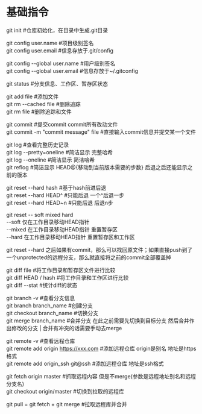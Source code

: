 # 基础指令
git init #仓库初始化，在目录中生成.git目录  
 
git config user.name #项目级别签名  
git config user.email #信息存放于.git/config  

git config --global user.name #用户级别签名  
git config --global user.email #信息存放于~/.gitconfig  

git status #分支信息、工作区、暂存区状态  

git add file #添加文件  
git rm --cached file #删除追踪  
git rm file #删除追踪和文件  

git commit #提交commit commit所有改动文件  
git commit -m "commit message" file #直接输入commit信息并提交某一个文件  

git log #查看完整历史记录  
git log --pretty=oneline #简洁显示 完整哈希  
git log --oneline #简洁显示 简洁哈希  
git reflog #简洁显示 HEAD@{移动到当前版本需要的步数} 后退之后还能显示之前的版本  

git reset --hard hash #基于hash前进后退  
git reset --hard HEAD^ #只能后退 一个^后退一步  
git reset --hard HEAD~n #只能后退 后退n步  

git reset -- soft mixed hard  
--soft 仅在工作目录移动HEAD指针  
--mixed 在工作目录移动HEAD指针 重置暂存区  
--hard 在工作目录移动HEAD指针 重置暂存区和工作区  

git reset --hard 之后如果有commit，那么可以找回原文件；如果直接push到了一个unprotected的远程分支，那么就直接将之前的commit全部覆盖掉  

git diff file #将工作目录和暂存区文件进行比较  
git diff HEAD / hash #将工作目录和工作区进行比较  
git diff --stat #统计diff的状态  

git branch -v #查看分支信息  
git branch branch_name #创建分支  
git checkout branch_name #切换分支  
git merge branch_name #合并分支 在此之前需要先切换到目标分支 然后合并作出修改的分支 | 合并有冲突的话需要手动去merge  

git remote -v #查看远程仓库  
git remote add origin https://xxx.com #添加远程仓库 origin是别名 地址是https格式  
git remote add origin_ssh git@ssh #添加远程仓库 地址是ssh格式  

git fetch origin master #抓取远程内容 但是不merge(参数是远程地址别名和远程分支名)  
git checkout origin/master #切换到拉取的远程库  

git pull = git fetch + git merge #拉取远程库并合并  
